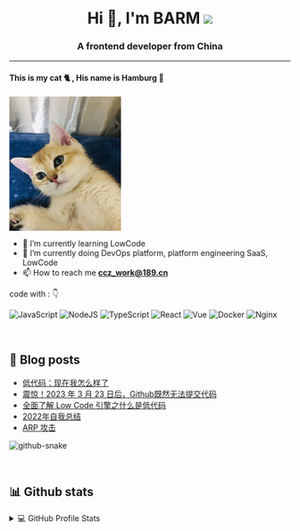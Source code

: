 <h1 align="center">Hi 👋, I'm BARM 
  <img src="https://komarev.com/ghpvc/?username=BARMPlus&color=green">
</h1>
<h3 align="center">A frontend developer from China</h3>

---

#### This is my cat 🐈 , His name is Hamburg 🍔

<img src="https://raw.githubusercontent.com/BARMPlus/BARMPlus/master/assets/cat.jpg" width="200" height="240" align=center />

- 🌱 I’m currently learning LowCode
- 🔭 I’m currently doing DevOps platform, platform engineering SaaS, LowCode
- 📫 How to reach me **ccz_work@189.cn**

code with :  👇

![JavaScript](https://img.shields.io/badge/javascript-F7DF1E.svg?style=for-the-badge&logo=javascript&logoColor=black)
![NodeJS](https://img.shields.io/badge/node.js-6DA55F?style=for-the-badge&logo=node.js&logoColor=white)
![TypeScript](https://img.shields.io/badge/typescript-007ACC.svg?style=for-the-badge&logo=typescript&logoColor=white)
![React](https://img.shields.io/badge/react-61DAFB.svg?style=for-the-badge&logo=react&logoColor=black)
![Vue](https://img.shields.io/badge/vue-4FC08D.svg?style=for-the-badge&logo=vue.js&logoColor=white)
![Docker](https://img.shields.io/badge/docker-%230db7ed.svg?style=for-the-badge&logo=docker&logoColor=white)
![Nginx](https://img.shields.io/badge/nginx-%23009639.svg?style=for-the-badge&logo=nginx&logoColor=white)

&nbsp;

## 📝 Blog posts

<!-- BLOG-POST-LIST:START -->
- [低代码：现在我怎么样了](https://blog.ccz.life/post/71)
- [震惊！2023 年 3 月 23 日后，Github既然无法提交代码](https://blog.ccz.life/post/70)
- [全面了解 Low Code 引擎之什么是低代码](https://blog.ccz.life/post/69)
- [2022年自我总结](https://blog.ccz.life/post/1)
- [ARP 攻击](https://blog.ccz.life/post/35)
<!-- BLOG-POST-LIST:END -->

<picture>
  <source media="(prefers-color-scheme: dark)" srcset="https://raw.githubusercontent.com/BARMPlus/BARMPlus/master/assets/github-contribution-grid-snake-dark.svg" />
  <source media="(prefers-color-scheme: light)" srcset="https://raw.githubusercontent.com/BARMPlus/BARMPlus/master/assets/github-contribution-grid-snake.svg" />
  <img alt="github-snake" src="github-snake.svg" />
</picture>

&nbsp;

## 📊 Github stats

<details> 
  <summary>💻 GitHub Profile Stats</summary>
  <br/>
   <a href="https://github.com/anuraghazra/github-readme-stats">
    <img align="center" src="https://github-readme-stats.anuraghazra1.vercel.app/api?username=BARMPlus&show_icons=true&theme=tokyonight&line_height=40" alt="Anurag's github stats" />
   </a>
  <br/>
</details>